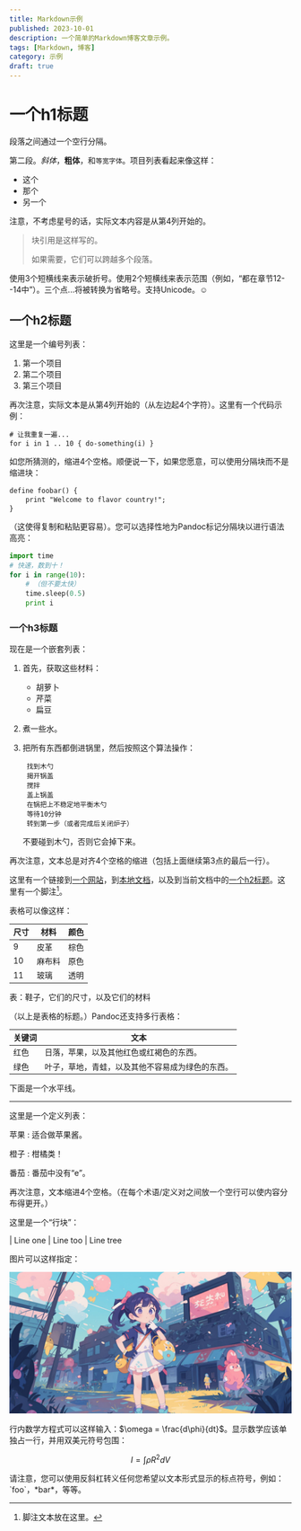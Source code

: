 ```yaml
---
title: Markdown示例
published: 2023-10-01
description: 一个简单的Markdown博客文章示例。
tags: [Markdown, 博客]
category: 示例
draft: true
---
```


# 一个h1标题

段落之间通过一个空行分隔。

第二段。_斜体_，**粗体**，和`等宽字体`。项目列表看起来像这样：

- 这个
- 那个
- 另一个

注意，不考虑星号的话，实际文本内容是从第4列开始的。

> 块引用是这样写的。
>
> 如果需要，它们可以跨越多个段落。

使用3个短横线来表示破折号。使用2个短横线来表示范围（例如，“都在章节12--14中”）。三个点...将被转换为省略号。支持Unicode。☺

## 一个h2标题

这里是一个编号列表：

1. 第一个项目
2. 第二个项目
3. 第三个项目

再次注意，实际文本是从第4列开始的（从左边起4个字符）。这里有一个代码示例：

    # 让我重复一遍...
    for i in 1 .. 10 { do-something(i) }

如您所猜测的，缩进4个空格。顺便说一下，如果您愿意，可以使用分隔块而不是缩进块：



```
define foobar() {
    print "Welcome to flavor country!";
}
```

（这使得复制和粘贴更容易）。您可以选择性地为Pandoc标记分隔块以进行语法高亮：

```python
import time
# 快速，数到十！
for i in range(10):
    # （但不要太快）
    time.sleep(0.5)
    print i
```

### 一个h3标题

现在是一个嵌套列表：

1. 首先，获取这些材料：

    - 胡萝卜
    - 芹菜
    - 扁豆

2. 煮一些水。

3. 把所有东西都倒进锅里，然后按照这个算法操作：

        找到木勺
        揭开锅盖
        搅拌
        盖上锅盖
        在锅把上不稳定地平衡木勺
        等待10分钟
        转到第一步（或者完成后关闭炉子）

    不要碰到木勺，否则它会掉下来。

再次注意，文本总是对齐4个空格的缩进（包括上面继续第3点的最后一行）。

这里有一个链接到[一个网站](http://foo.bar)，到[本地文档](/posts/video/)，以及到当前文档中的[一个h2标题](#一个h2标题)。这里有一个脚注[^1]。

[^1]: 脚注文本放在这里。

表格可以像这样：

| 尺寸 | 材料 | 颜色 |
| ---- | ---- | ---- |
| 9    | 皮革 | 棕色 |
| 10   | 麻布料 | 原色 |
| 11   | 玻璃 | 透明 |

表：鞋子，它们的尺寸，以及它们的材料

（以上是表格的标题。）Pandoc还支持多行表格：

| 关键词 | 文本 |
| ------ | ---- |
| 红色   | 日落，苹果，以及其他红色或红褐色的东西。 |
| 绿色   | 叶子，草地，青蛙，以及其他不容易成为绿色的东西。 |

下面是一个水平线。

---

这里是一个定义列表：

苹果
:    适合做苹果酱。

橙子
   : 柑橘类！

番茄
: 番茄中没有“e”。

再次注意，文本缩进4个空格。（在每个术语/定义对之间放一个空行可以使内容分布得更开。）

这里是一个“行块”：

| Line one
| Line too
| Line tree

图片可以这样指定：

![示例图片](./guide/cover.jpeg "一个杰出的图片")

行内数学方程式可以这样输入：$\omega = \frac{d\phi}{dt}$。显示数学应该单独占一行，并用双美元符号包围：

$$I = \int \rho R^{2} dV$$

请注意，您可以使用反斜杠转义任何您希望以文本形式显示的标点符号，例如：\`foo\`，\*bar\*，等等。
